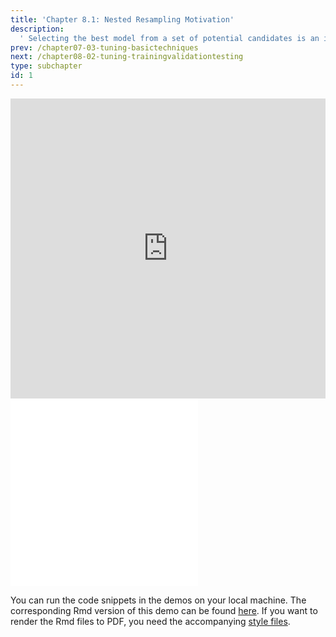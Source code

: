 ```yaml
---
title: 'Chapter 8.1: Nested Resampling Motivation'
description:
  ' Selecting the best model from a set of potential candidates is an important part of most machine learning problems. By examining an instructive and problematic example, we introduce the untouched test set principle.'
prev: /chapter07-03-tuning-basictechniques
next: /chapter08-02-tuning-trainingvalidationtesting
type: subchapter
id: 1
---
```


<exercise id="1" title="Video Lecture">

<iframe width="100%" height="480" src="https://www.youtube.com/embed/_GVysctg5sY" frameborder="0" allow="accelerometer; autoplay; encrypted-media; gyroscope; picture-in-picture" allowfullscreen></iframe>

</exercise>

<exercise id="2" title="Slides">

<object data="pdfs/8/slides-tuning-nestedintro.pdf" type="application/pdf" style="width:100%;height:480px">
    <embed src="pdfs/8/slides-tuning-nestedintro.pdf" type="application/pdf" />
</object>

</exercise>


<exercise id="3" title="Nested Resampling">
<object data="code-demos/code_demo_nested.pdf" type="application/pdf" style="width:100%;height:480px">
    <embed src="code-demos/code_demo_nested.pdf" type="application/pdf" />
</object>

You can run the code snippets in the demos on your local machine. The corresponding Rmd version of this demo can be found [here](https://github.com/compstat-lmu/lecture_i2ml/blob/master/code-demos/code_demo_nested.Rmd). If you want to render the Rmd files to PDF, you need the accompanying [style files](https://github.com/compstat-lmu/lecture_i2ml/tree/master/style).

</exercise>
